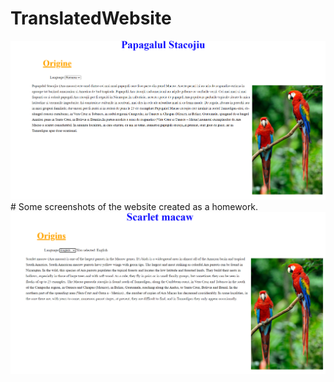 # TranslatedWebsite

<img src="TranslatedWeb.PNG" alt="Website in romanian"/>
# Some screenshots of the website created as a homework.
<img src="TranslatedWebEn.PNG" alt="website in english"/>
